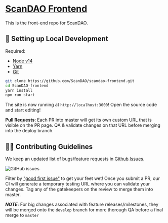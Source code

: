 # [ScanDAO Frontend](https://app.scandao.com/)

This is the front-end repo for ScanDAO.

## 🔧 Setting up Local Development

Required:

-   [Node v14](https://nodejs.org/download/release/latest-v14.x/)
-   [Yarn](https://classic.yarnpkg.com/en/docs/install/)
-   [Git](https://git-scm.com/downloads)

```bash
git clone https://github.com/ScanDAO/scandao-frontend.git
cd ScanDAO-frontend
yarn install
npm run start
```

The site is now running at `http://localhost:3000`!
Open the source code and start editing!

**Pull Requests**:
Each PR into master will get its own custom URL that is visible on the PR page. QA & validate changes on that URL before merging into the deploy branch.

## 👏🏽 Contributing Guidelines

We keep an updated list of bugs/feature requests in [Github Issues](https://github.com/ScanDAO/scandao-frontend/issues).

![GitHub issues](https://github.com/ScanDAO/scandao-frontend/issues?style=flat-square)

Filter by ["good first issue"](https://github.com/ScanDAO/scandao-frontend/issues?q=is%3Aopen+is%3Aissue+label%3A%22good+first+issue%22) to get your feet wet!
Once you submit a PR, our CI will generate a temporary testing URL where you can validate your changes. Tag any of the gatekeepers on the review to merge them into master.

_**NOTE**_: For big changes associated with feature releases/milestones, they will be merged onto the `develop` branch for more thorough QA before a final merge to `master`
